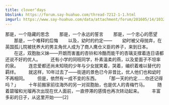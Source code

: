 ```yaml
---
title: clover‘days
bbslink: https://forum.say-huahuo.com/thread-7212-1-1.html
imgurl: https://www.say-huahuo.com/data/attachment/forum/201605/14/103242iznqxz3bp0q4zblb.png
---
```


那是，一个隐藏的思念
　　那是，一个永远的誓言
　　那是，一个忠心的愿望
　　那是，一个难释的后悔
　　以及，幼时的约定——
　　幼时被父母抛弃，在英国孤儿院被抚养大的男主角优人成为了商人鹰仓义臣的养子，来到日本。
　　在这，双胞胎义妹——开朗而害羞的杏铃和冷酷而能干的杏璃支撑着连日语都还说不好的优人。
　　还有小学的同班同学，朴素温柔的燕，以及爱面子不坦率的泉。
　　连恋爱都还尚未知晓的少年与少女就笑着，哭着，编织着难以替代的羁绊。
　　就这样，10年过去了——街道的景色已今非昔比，优人他们也和幼时不再相同。
　　但是，依然有一成不变的东西。
　　「那一天的约定……你还记得吗？」
　　十年前搬家前往海外的另一对双胞胎，也是优人的青梅竹马。
　　随着碧瑠和光瑠再次出现在优人面前，一直停滞的感情也再次转动起来。
　　丰富多彩的日子，从这里开始——[2]<!--more-->
